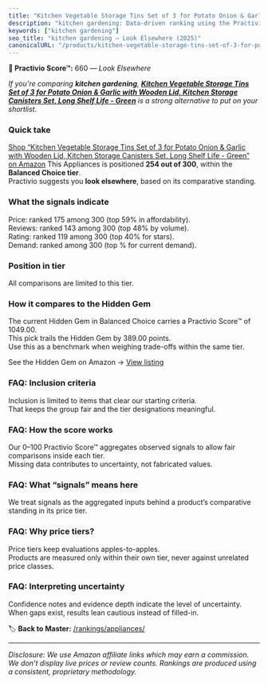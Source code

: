 ```yaml
---
title: "Kitchen Vegetable Storage Tins Set of 3 for Potato Onion & Garlic with Wooden Lid, Kitchen Storage Canisters Set, Long Shelf Life - Green"
description: "kitchen gardening: Data-driven ranking using the Practivio Score™. Positioned by quality, value, demand, findability, momentum."
keywords: ["kitchen gardening"]
seo_title: "kitchen gardening — Look Elsewhere (2025)"
canonicalURL: "/products/kitchen-vegetable-storage-tins-set-of-3-for-potato-onion-garlic-with-wooden-lid-kitchen-storage-canisters-set-long-shelf-life-green-B0D62RN1H2/"
---
```


**🚫 Practivio Score™:** 660 — _Look Elsewhere_


*If you're comparing **kitchen gardening**, **[Kitchen Vegetable Storage Tins Set of 3 for Potato Onion & Garlic with Wooden Lid, Kitchen Storage Canisters Set, Long Shelf Life - Green](https://www.amazon.com/dp/B0D62RN1H2?tag=practivio-20)** is a strong alternative to put on your shortlist.*
### Quick take
[Shop “Kitchen Vegetable Storage Tins Set of 3 for Potato Onion & Garlic with Wooden Lid, Kitchen Storage Canisters Set, Long Shelf Life - Green” on Amazon](https://www.amazon.com/dp/B0D62RN1H2?tag=practivio-20)
This Appliances is positioned **254 out of 300**, within the **Balanced Choice tier**.  
Practivio suggests you **look elsewhere**, based on its comparative standing.

### What the signals indicate
Price: ranked 175 among 300 (top 59% in affordability).  
Reviews: ranked 143 among 300 (top 48% by volume).  
Rating: ranked 119 among 300 (top 40% for stars).  
Demand: ranked  among 300 (top % for current demand).

### Position in tier
All comparisons are limited to this tier.

### How it compares to the Hidden Gem
The current Hidden Gem in Balanced Choice carries a Practivio Score™ of 1049.00.  
This pick trails the Hidden Gem by 389.00 points.  
Use this as a benchmark when weighing trade-offs within the same tier.  

See the Hidden Gem on Amazon → [View listing](https://www.amazon.com/dp/B01FHOWYA2?tag=practivio-20)

### FAQ: Inclusion criteria
Inclusion is limited to items that clear our starting criteria.  
That keeps the group fair and the tier designations meaningful.

### FAQ: How the score works
Our 0–100 Practivio Score™ aggregates observed signals to allow fair comparisons inside each tier.  
Missing data contributes to uncertainty, not fabricated values.

### FAQ: What “signals” means here
We treat signals as the aggregated inputs behind a product’s comparative standing in its price tier.

### FAQ: Why price tiers?
Price tiers keep evaluations apples-to-apples.  
Products are measured only within their own tier, never against unrelated price classes.

### FAQ: Interpreting uncertainty
Confidence notes and evidence depth indicate the level of uncertainty.  
When gaps exist, results lean cautious instead of filled-in.


🏷️ **Back to Master:** [/rankings/appliances/](/rankings/appliances/)

---
_Disclosure: We use Amazon affiliate links which may earn a commission. We don’t display live prices or review counts. Rankings are produced using a consistent, proprietary methodology._
